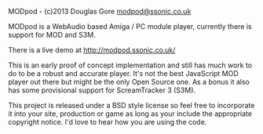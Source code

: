 MODpod - (c)2013 Douglas Gore <modpod@ssonic.co.uk>

MODpod is a WebAudio based Amiga / PC module player, currently there is support for MOD and S3M.

There is a live demo at http://modpod.ssonic.co.uk/

This is an early proof of concept implementation and still has much work to do to be a robust and accurate player. It's not the best JavaScript MOD player out there but might be the only Open Source one. As a bonus it also has some provisional support for ScreamTracker 3 (S3M).

This project is released under a BSD style license so feel free to incorporate it into your site, production or game as long as your include the appropriate copyright notice. I'd love to hear how you are using the code.